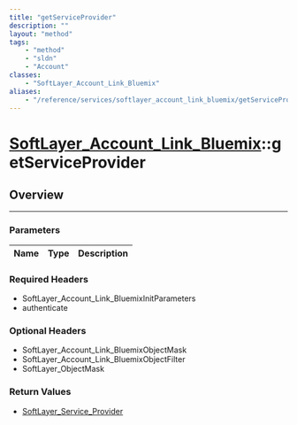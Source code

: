 ```yaml
---
title: "getServiceProvider"
description: ""
layout: "method"
tags:
    - "method"
    - "sldn"
    - "Account"
classes:
    - "SoftLayer_Account_Link_Bluemix"
aliases:
    - "/reference/services/softlayer_account_link_bluemix/getServiceProvider"
---
```

# [SoftLayer_Account_Link_Bluemix](/reference/services/SoftLayer_Account_Link_Bluemix)::getServiceProvider





## Overview 


-----

### Parameters 
|Name | Type | Description |
| --- | --- | --- |


### Required Headers
* SoftLayer_Account_Link_BluemixInitParameters
* authenticate


### Optional Headers
* SoftLayer_Account_Link_BluemixObjectMask
* SoftLayer_Account_Link_BluemixObjectFilter
* SoftLayer_ObjectMask

### Return Values
* <a href='/reference/datatypes/SoftLayer_Service_Provider'>SoftLayer_Service_Provider </a>




